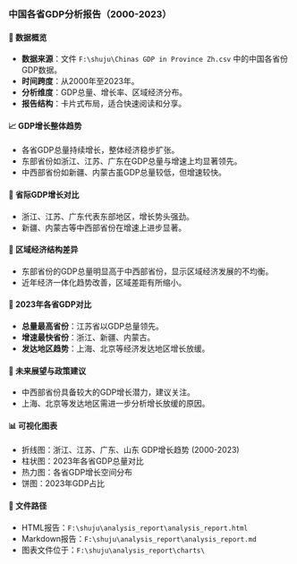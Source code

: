 ### 中国各省GDP分析报告（2000-2023）

#### 📌 数据概览
- **数据来源**：文件 `F:\shuju\Chinas GDP in Province Zh.csv` 中的中国各省份GDP数据。
- **时间跨度**：从2000年至2023年。
- **分析维度**：GDP总量、增长率、区域经济分布。
- **报告结构**：卡片式布局，适合快速阅读和分享。

#### 📈 GDP增长整体趋势
- 各省GDP总量持续增长，整体经济稳步扩张。
- 东部省份如浙江、江苏、广东在GDP总量与增速上均显著领先。
- 中西部省份如新疆、内蒙古虽GDP总量较低，但增速较快。

#### 🏦 省际GDP增长对比
- 浙江、江苏、广东代表东部地区，增长势头强劲。
- 新疆、内蒙古等中西部省份在增速上进步显著。

#### 🧭 区域经济结构差异
- 东部省份的GDP总量明显高于中西部省份，显示区域经济发展的不均衡。
- 近年经济一体化趋势改善，区域差距有所缩小。

#### 📆 2023年各省GDP对比
- **总量最高省份**：江苏省以GDP总量领先。
- **增速最快省份**：浙江、新疆、内蒙古。
- **发达地区趋势**：上海、北京等经济发达地区增长放缓。

#### 📌 未来展望与政策建议
- 中西部省份具备较大的GDP增长潜力，建议关注。
- 上海、北京等发达地区需进一步分析增长放缓的原因。

#### 📊 可视化图表
- 折线图：浙江、江苏、广东、山东 GDP增长趋势 (2000-2023)
- 柱状图：2023年各省GDP总量对比
- 热力图：各省GDP增长空间分布
- 饼图：2023年GDP占比

#### 📁 文件路径
- HTML报告：`F:\shuju\analysis_report\analysis_report.html`
- Markdown报告：`F:\shuju\analysis_report\analysis_report.md`
- 图表文件位于：`F:\shuju\analysis_report\charts\`